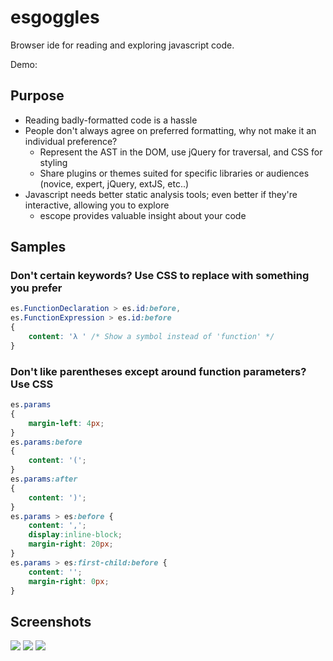 esgoggles
=========

Browser ide for reading and exploring javascript code.

Demo:

## Purpose

* Reading badly-formatted code is a hassle
* People don't always agree on preferred formatting, why not make it an individual preference?
	* Represent the AST in the DOM, use jQuery for traversal, and CSS for styling
	* Share plugins or themes suited for specific libraries or audiences (novice, expert, jQuery, extJS, etc..)
* Javascript needs better static analysis tools; even better if they're interactive, allowing you to explore
	* escope provides valuable insight about your code

## Samples

### Don't certain keywords? Use CSS to replace with something you prefer
```css
es.FunctionDeclaration > es.id:before,
es.FunctionExpression > es.id:before
{
	content: 'λ ' /* Show a symbol instead of 'function' */
}
```

### Don't like parentheses except around function parameters? Use CSS
```css
es.params
{
	margin-left: 4px;
}
es.params:before
{
	content: '(';
}
es.params:after
{
	content: ')';
}
es.params > es:before {
	content: ',';
	display:inline-block;
	margin-right: 20px;
}
es.params > es:first-child:before {
	content: '';
	margin-right: 0px;
}
```

## Screenshots

<img src="http://content.screencast.com/users/keeyipchan/folders/Jing/media/ee49cfc7-cf1a-4bf9-8bdd-c509927edad6/00000001.png"/>

<img src="http://content.screencast.com/users/keeyipchan/folders/Jing/media/a8f2e573-399e-417e-ac01-cde111c7116c/00000002.png"/>

<img src="http://content.screencast.com/users/keeyipchan/folders/Jing/media/0a08e3e7-7083-4f95-bc09-0444efd41340/00000003.png"/>

